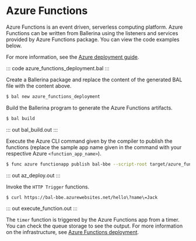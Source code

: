 # Azure Functions

Azure Functions is an event driven, serverless computing platform. Azure Functions can be written from Ballerina using the listeners and services provided by Azure Functions package. You can view the code examples below.

For more information, see the [Azure deployment guide](https://ballerina.io/learn/deployment/azure-functions/).

::: code azure_functions_deployment.bal :::

Create a Ballerina package and replace the content of the generated BAL file with the content above.
```bash
$ bal new azure_functions_deployment
```
Build the Ballerina program to generate the Azure Functions artifacts.
```bash
$ bal build
```
::: out bal_build.out :::

Execute the Azure CLI command given by the compiler to publish the functions (replace the sample app name given in the command with your respective Azure `<function_app_name>`).
```bash
$ func azure functionapp publish bal-bbe --script-root target/azure_functions
```
::: out az_deploy.out :::

Invoke the `HTTP Trigger` functions.
```bash
$ curl https://bal-bbe.azurewebsites.net/hello\?name\=Jack
```
::: out execute_function.out :::

The `timer` function is triggered by the Azure Functions app from a timer. You can check the queue storage to see the output. For more information on the infrastructure, see [Azure Functions deployment](/learn/deployment/azure-functions/).
